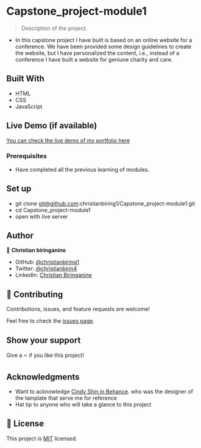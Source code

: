 # Capstone_project-module1

> Description of the project.

- In this capstone project I have built is based on an online website for a conference. We have been provided some design guidelines to create the website, but I have personalized the content, i.e., instead of a conference I have built a website for geniune charity and care.

## Built With

- HTML
- CSS
- JavaScript

## Live Demo (if available)

[You can check the live demo of my portfolio here]( https://christianbiring1.github.io/Capstone_project-module1/)

### Prerequisites

- Have completed all the previous learning of modules.

## Set up

- git clone git@github.com:christianbiring1/Capstone_project-module1.git
- cd Capstone_project-module1
- open with live server

## Author

👤 **Christian biringanine**

- GitHub: [@christianbiring1](https://github.com/christianbiring1)
- Twitter: [@christianbirin4](https://twitter.com/christianbirin4)
- LinkedIn: [Christian Biringanine](https://linkedin.com/in/christian-biringanine-1833011a5/)

## 🤝 Contributing

Contributions, issues, and feature requests are welcome!

Feel free to check the [issues page](../../issues/).

## Show your support

Give a ⭐️ if you like this project!

## Acknowledgments

- Want to acknowledge [Cindy Shin in Behance](https://www.behance.net/gallery/29845175/CC-Global-Summit-2015). who was the designer of the tamplate that serve me for reference
- Hat tip to anyone who will take a glance to this project

## 📝 License

This project is [MIT](./MIT.md) licensed.
